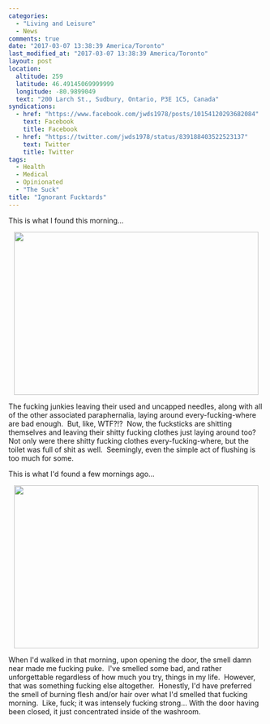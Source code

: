 ```yaml
---
categories:
  - "Living and Leisure"
  - News
comments: true
date: "2017-03-07 13:38:39 America/Toronto"
last_modified_at: "2017-03-07 13:38:39 America/Toronto"
layout: post
location:
  altitude: 259
  latitude: 46.49145069999999
  longitude: -80.9899049
  text: "200 Larch St., Sudbury, Ontario, P3E 1C5, Canada"
syndications:
  - href: "https://www.facebook.com/jwds1978/posts/10154120293682084"
    text: Facebook
    title: Facebook
  - href: "https://twitter.com/jwds1978/status/839188403522523137"
    text: Twitter
    title: Twitter
tags:
  - Health
  - Medical
  - Opinionated
  - "The Suck"
title: "Ignorant Fucktards"
---
```


This is what I found this morning&hellip;

<a href="{{ site.uri.assets }}/blog/2017/03/07/ignorant-fucktards/2017-03-07_06-25-05_03-02.jpeg" target="_blank" title="">
  <img alt="" height="321" src="{{ site.uri.assets }}/blog/2017/03/07/ignorant-fucktards/2017-03-07_06-25-05_03-02_482x321.jpg" style="border: 0px; display: block; margin-left: auto; margin-right: auto;" width="482" />
</a>

The fucking junkies leaving their used and uncapped needles, along with all of the other associated paraphernalia, laying around every-fucking-where are bad
enough.&nbsp; But, like, WTF?!?&nbsp; Now, the fucksticks are shitting themselves and leaving their shitty fucking clothes just laying around too?&nbsp; Not
only were there shitty fucking clothes every-fucking-where, but the toilet was full of shit as well.&nbsp; Seemingly, even the simple act of flushing is too
much for some.

This is what I'd found a few mornings ago&hellip;

<a href="{{ site.uri.assets }}/blog/2017/03/07/ignorant-fucktards/2017-03-02_06-30-22_03-02.jpeg" target="_blank" title="">
  <img alt="" height="321" src="{{ site.uri.assets }}/blog/2017/03/07/ignorant-fucktards/2017-03-02_06-30-22_03-02_482x321.jpg" style="border: 0px; display: block; margin-left: auto; margin-right: auto;" width="482" />
</a>

When I'd walked in that morning, upon opening the door, the smell damn near made me fucking puke.&nbsp; I've smelled some bad, and rather unforgettable
regardless of how much you try, things in my life.&nbsp; However, that was something fucking else altogether.&nbsp; Honestly, I'd have preferred the smell
of burning flesh and/or hair over what I'd smelled that fucking morning.&nbsp; Like, fuck; it was intensely fucking strong&hellip; With the door having been
closed, it just concentrated inside of the washroom.
